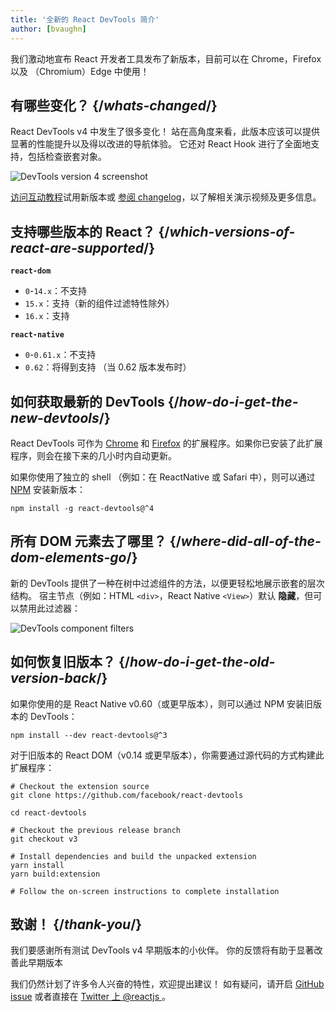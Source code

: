 ```yaml
---
title: '全新的 React DevTools 简介'
author: [bvaughn]
---
```


我们激动地宣布 React 开发者工具发布了新版本，目前可以在 Chrome，Firefox 以及 （Chromium）Edge 中使用！

## 有哪些变化？ {/*whats-changed*/}

React DevTools v4 中发生了很多变化！
站在高角度来看，此版本应该可以提供显著的性能提升以及得以改进的导航体验。
它还对 React Hook 进行了全面地支持，包括检查嵌套对象。

![DevTools version 4 screenshot](/images/blog/devtools-v4-screenshot.png)

[访问互动教程](https://react-devtools-tutorial.now.sh/)试用新版本或 [参阅 changelog](https://github.com/facebook/react/blob/main/packages/react-devtools/CHANGELOG.md#400-august-15-2019)，以了解相关演示视频及更多信息。

## 支持哪些版本的 React？ {/*which-versions-of-react-are-supported*/}

**`react-dom`**

- `0`-`14.x`：不支持
- `15.x`：支持（新的组件过滤特性除外）
- `16.x`：支持

**`react-native`**

- `0`-`0.61.x`：不支持
- `0.62`：将得到支持 （当 0.62 版本发布时）

## 如何获取最新的 DevTools {/*how-do-i-get-the-new-devtools*/}

React DevTools 可作为 [Chrome](https://chrome.google.com/webstore/detail/react-developer-tools/fmkadmapgofadopljbjfkapdkoienihi?hl=en) 和 [Firefox](https://addons.mozilla.org/en-US/firefox/addon/react-devtools/) 的扩展程序。如果你已安装了此扩展程序，则会在接下来的几小时内自动更新。

如果你使用了独立的 shell （例如：在 ReactNative 或 Safari 中），则可以通过 [NPM](https://www.npmjs.com/package/react-devtools) 安装新版本：

```shell
npm install -g react-devtools@^4
```

## 所有 DOM 元素去了哪里？ {/*where-did-all-of-the-dom-elements-go*/}

新的 DevTools 提供了一种在树中过滤组件的方法，以便更轻松地展示嵌套的层次结构。
宿主节点（例如：HTML `<div>`，React Native `<View>`）默认 __隐藏__，但可以禁用此过滤器：

![DevTools component filters](/images/blog/devtools-component-filters.gif)

## 如何恢复旧版本？ {/*how-do-i-get-the-old-version-back*/}

如果你使用的是 React Native v0.60（或更早版本），则可以通过 NPM 安装旧版本的 DevTools：

```shell
npm install --dev react-devtools@^3
```

对于旧版本的 React DOM（v0.14 或更早版本），你需要通过源代码的方式构建此扩展程序：

```shell
# Checkout the extension source
git clone https://github.com/facebook/react-devtools

cd react-devtools

# Checkout the previous release branch
git checkout v3

# Install dependencies and build the unpacked extension
yarn install
yarn build:extension

# Follow the on-screen instructions to complete installation
```

## 致谢！ {/*thank-you*/}

我们要感谢所有测试 DevTools v4 早期版本的小伙伴。
你的反馈将有助于显著改善此早期版本

我们仍然计划了许多令人兴奋的特性，欢迎提出建议！
如有疑问，请开启 [GitHub issue](https://github.com/facebook/react/issues/new?labels=Component:%20Developer%20Tools) 或者直接在 [Twitter 上 @reactjs ](https://twitter.com/reactjs)。
